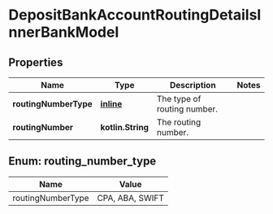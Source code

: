 
# DepositBankAccountRoutingDetailsInnerBankModel

## Properties
Name | Type | Description | Notes
------------ | ------------- | ------------- | -------------
**routingNumberType** | [**inline**](#RoutingNumberType) | The type of routing number. | 
**routingNumber** | **kotlin.String** | The routing number. | 


<a name="RoutingNumberType"></a>
## Enum: routing_number_type
Name | Value
---- | -----
routingNumberType | CPA, ABA, SWIFT



